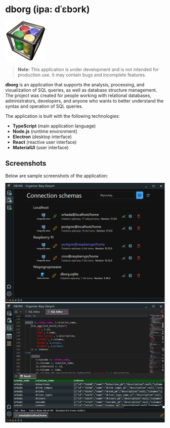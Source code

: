 # dborg (ipa: dˈɛbɔrk)

![dborg logo](resources/dborg.png)

> **Note:** This application is under development and is not intended for production use. It may contain bugs and incomplete features.

**dborg** is an application that supports the analysis, processing, and visualization of SQL queries, as well as database structure management. The project was created for people working with relational databases, administrators, developers, and anyone who wants to better understand the syntax and operation of SQL queries.

The application is built with the following technologies:
- **TypeScript** (main application language)
- **Node.js** (runtime environment)
- **Electron** (desktop interface)
- **React** (reactive user interface)
- **MaterialUI** (user interface)

## Screenshots

Below are sample screenshots of the application:

![Schema List](doc/screenshots/schema-list.png )
![Sql Editor and Result](doc/screenshots/sql-editor-and-result.png)
